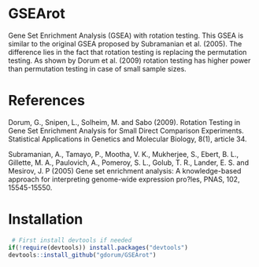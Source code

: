 # GSEArot

Gene Set Enrichment Analysis (GSEA) with rotation testing.
This GSEA is similar to the original GSEA proposed by Subramanian et al. (2005).
The difference lies in the fact that rotation testing is replacing the permutation testing.
As shown by Dorum et al. (2009) rotation testing has higher power than permutation testing
in case of small sample sizes.

# References

Dorum, G., Snipen, L., Solheim, M. and Sabo (2009). Rotation Testing in Gene Set Enrichment
Analysis for Small Direct Comparison Experiments. Statistical Applications in Genetics
and Molecular Biology, 8(1), article 34.

Subramanian, A., Tamayo, P., Mootha, V. K., Mukherjee, S., Ebert, B. L.,
Gillette, M. A., Paulovich, A., Pomeroy, S. L., Golub, T. R., Lander, E. S.
and Mesirov, J. P (2005) Gene set enrichment analysis: A knowledge-based
approach for interpreting genome-wide expression pro?les, PNAS, 102,
15545-15550.

# Installation

```r
 # First install devtools if needed
if(!require(devtools)) install.packages("devtools")
devtools::install_github("gdorum/GSEArot")
```
